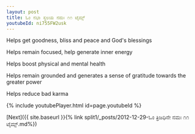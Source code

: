 ```yaml
---
layout: post
title: ಓಂ ನಭಾ ಸ್ಥಲಯ ನಮಃ ೧೧ ಟೈಮ್ಸ್
youtubeId: ni755FW2usk
---
```

 
 
Helps get goodness, bliss and peace and God's blessings
 
Helps remain focused, help generate inner energy 
 
Helps boost physical and mental health 
 
Helps remain grounded and generates a sense of gratitude towards the greater power 
 
Helps reduce bad karma
 
 
 
 


{% include youtubePlayer.html id=page.youtubeId %}
 
[Next]({{ site.baseurl }}{% link  split1/_posts/2012-12-29-ಓಂ ತ್ರಿಜಧಿನೇ ನಮಃ ೧೧ ಟೈಮ್ಸ್.md%})
 
